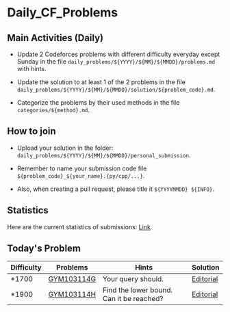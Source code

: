 # Daily_CF_Problems

## Main Activities (Daily)

- Update 2 Codeforces problems with different difficulty everyday except Sunday in the file `daily_problems/${YYYY}/${MM}/${MMDD}/problems.md` with hints.

- Update the solution to at least 1 of the 2 problems in the file `daily_problems/${YYYY}/${MM}/${MMDD}/solution/${problem_code}.md`.

- Categorize the problems by their used methods in the file `categories/${method}.md`.

## How to join

- Upload your solution in the folder: `daily_problems/${YYYY}/${MM}/${MMDD}/personal_submission`.

- Remember to name your submission code file `${problem_code}_${your_name}.{py/cpp/...}`.

- Also, when creating a pull request, please title it `${YYYYMMDD} ${INFO}`.

## Statistics

Here are the current statistics of submissions: [Link](https://yawn-sean.github.io/Daily_CF_Problems/#).

## Today's Problem

| Difficulty | Problems | Hints | Solution |
| ---------- | -------- | ----- | -------- |
| *1700 | [GYM103114G](https://codeforces.com/gym/103114/problem/G) | Your query should. | [Editorial](https://github.com/Yawn-Sean/Daily_CF_Problems/blob/main/daily_problems/2025/09/0909/solution/cf103114g.md) |
| *1900 | [GYM103114H](https://codeforces.com/gym/103114/problem/H) | Find the lower bound. Can it be reached? | [Editorial](https://github.com/Yawn-Sean/Daily_CF_Problems/blob/main/daily_problems/2025/09/0909/solution/cf103114h.md) |